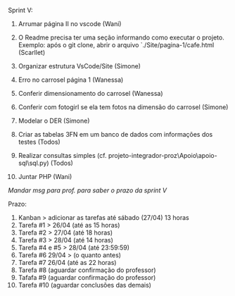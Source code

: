 Sprint V: 

1. Arrumar página II no vscode 
(Wani) 

2. O Readme precisa ter uma seção informando como executar o projeto. Exemplo: após o git clone, abrir o arquivo `./Site/pagina-1/cafe.html 
(Scarllet)

3. Organizar estrutura VsCode/Site 
(Simone) 

4. Erro no carrosel página 1
(Wanessa)

5. Conferir dimensionamento do carrosel
(Wanessa)

6. Conferir com fotogirl se ela tem fotos na dimensão do carrosel
(Simone)

7. Modelar o DER
(Simone)

8. Criar as tabelas 3FN em um banco de dados com informações dos testes
(Todos)

9. Realizar consultas simples (cf. projeto-integrador-proz\Apoio\apoio-sql\sql.py)
(Todos)

10. Juntar PHP
(Wani)


*Mandar msg para prof. para saber o prazo da sprint V*

Prazo:

1. Kanban > adicionar as tarefas até sábado (27/04) 13 horas
2. Tarefa #1 > 26/04 (até as 15 horas) 
3. Tarefa #2 > 27/04 (até 18 horas)
4. Tarefa #3 > 28/04 (até 14 horas) 
5. Tarefa #4 e #5 > 28/04 (até 23:59:59)
6. Tarefa #6 29/04 > (o quanto antes)
7. Tarefa #7 26/04 (até as 22 horas)
8. Tarefa #8 (aguardar confirmação do professor)
9. Tafafa #9 (aguardar confirmação do professor)
10. Tarefa #10 (aguardar conclusões das demais)
